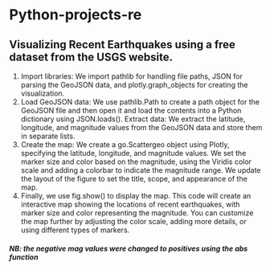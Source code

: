 # Python-projects-re

## Visualizing Recent Earthquakes using a free dataset from the USGS website.
1. Import libraries: We import pathlib for handling file paths, 
    JSON for parsing the GeoJSON data, and plotly.graph_objects for creating the visualization.
2. Load GeoJSON data: We use pathlib.Path to create a path object for the GeoJSON file and then open it  and load
    the contents into a Python dictionary using JSON.loads().
    Extract data: We extract the latitude, longitude, and magnitude values from the GeoJSON data and store them in separate lists.
4. Create the map: We create a go.Scattergeo object using Plotly, specifying the latitude, longitude, and magnitude values.
    We set the marker size and color based on the magnitude, using the Viridis color scale and adding a colorbar
    to indicate the magnitude range.
    We update the layout of the figure to set the title, scope, and appearance of the map.
5. Finally, we use fig.show() to display the map.
    This code will create an interactive map showing the locations of recent earthquakes, with marker size and color
    representing the magnitude. You can customize the map further by adjusting the color scale, adding more details, or
    using different types of markers.

##### NB: the negative mag values were changed to positives using the abs function   
